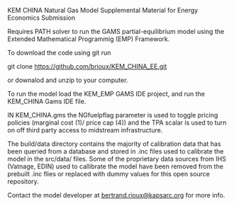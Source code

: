 KEM CHINA Natural Gas Model
Supplemental Material for Energy Economics Submission

Requires PATH solver to run the GAMS partial-equilibrium model using the Extended Mathematical Programmig (EMP) Framework.

To download the code using git run

git clone https://github.com/brioux/KEM_CHINA_EE.git

or downalod and unzip to your computer.


To run the model load the KEM_EMP GAMS IDE project, and run the KEM_CHINA Gams IDE file.

IN KEM_CHINA.gms the NGfuelpflag parameter is used to toggle pricing policies (marginal cost (1)/ price cap (4)) and the TPA scalar is used to turn on off third party access to midstream infrastructure.

The build/data directory contains the majority of calibration data that has been queried from a database and stored in .inc files used to calibrate the model in the src/data/ files. Some of the proprietary data sources from IHS (Vatnage, EDIN) used to callibrate the model have been removed from the prebuilt .inc flies or replaced with dummy values for this open source repository.

Contact the model developer at bertrand.rioux@kapsarc.org for more info.
